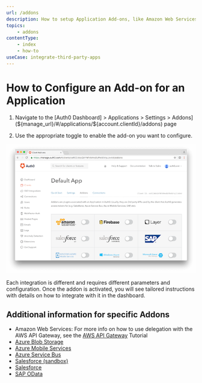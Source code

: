 ```yaml
---
url: /addons
description: How to setup Application Add-ons, like Amazon Web Services and Azure Blob Storage, with your Auth0 app.
topics:
    - addons
contentType: 
    - index
    - how-to
useCase: integrate-third-party-apps
---
```

# How to Configure an Add-on for an Application

1. Navigate to the [Auth0 Dashboard] > Applications > Settings > Addons](${manage_url}/#/applications/${account.clientId}/addons) page 

2. Use the appropriate toggle to enable the add-on you want to configure.

![Application Addons](/media/addons/manage-addons.png)

Each integration is different and requires different parameters and configuration. Once the addon is activated, you will see tailored instructions with details on how to integrate with it in the dashboard.

## Additional information for specific Addons

- Amazon Web Services: For more info on how to use delegation with the AWS API Gateway, see the [AWS API Gateway](/integrations/aws-api-gateway/delegation) Tutorial
- [Azure Blob Storage](/addons/azure-blob-storage)
- [Azure Mobile Services](/addons/azure-mobile-services)
- [Azure Service Bus](/addons/azure-sb)
- [Salesforce (sandbox)](/addons/salesforce-sandbox)
- [Salesforce](/addons/salesforce)
- [SAP OData](/addons/sap-odata)
